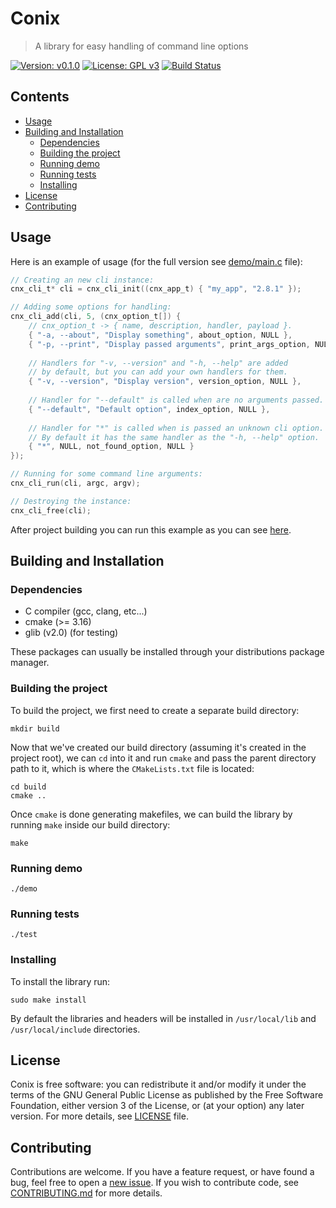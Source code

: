 # Conix
> A library for easy handling of command line options

[![Version: v0.1.0](https://img.shields.io/badge/version-v1.0.0-blue)](https://vstan02.github.io/conix)
[![License: GPL v3](https://img.shields.io/badge/license-GPL%20v3-blue.svg)](http://www.gnu.org/licenses/gpl-3.0)
[![Build Status](https://api.travis-ci.org/vstan02/conix.svg?branch=master)](https://travis-ci.org/github/vstan02/conix)

## Contents
- [Usage](#usage)
- [Building and Installation](#building-and-installation)
  - [Dependencies](#dependencies)
  - [Building the project](#building-the-project)
  - [Running demo](#running-demo)
  - [Running tests](#running-tests)
  - [Installing](#installing)
- [License](#license)
- [Contributing](#contributing)

## Usage
Here is an example of usage (for the full version see [demo/main.c](https://github.com/vstan02/conix/blob/master/demo/main.c) file):
```c
// Creating an new cli instance:
cnx_cli_t* cli = cnx_cli_init((cnx_app_t) { "my_app", "2.8.1" });

// Adding some options for handling:
cnx_cli_add(cli, 5, (cnx_option_t[]) {
	// cnx_option_t -> { name, description, handler, payload }.
	{ "-a, --about", "Display something", about_option, NULL },
	{ "-p, --print", "Display passed arguments", print_args_option, NULL },
	
	// Handlers for "-v, --version" and "-h, --help" are added
	// by default, but you can add your own handlers for them.
	{ "-v, --version", "Display version", version_option, NULL },
	
	// Handler for "--default" is called when are no arguments passed.
	{ "--default", "Default option", index_option, NULL },
	
	// Handler for "*" is called when is passed an unknown cli option.
	// By default it has the same handler as the "-h, --help" option.
	{ "*", NULL, not_found_option, NULL }
});

// Running for some command line arguments:
cnx_cli_run(cli, argc, argv);

// Destroying the instance:
cnx_cli_free(cli);
```

After project building you can run this example as you can see [here](#running-demo).

## Building and Installation

### Dependencies
- C compiler (gcc, clang, etc...)
- cmake (>= 3.16)
- glib (v2.0) (for testing)

These packages can usually be installed through your distributions package manager.

### Building the project
To build the project, we first need to create a separate build directory:
```
mkdir build
```

Now that we've created our build directory (assuming it's created in the project root), we can `cd` into it and run `cmake` and pass the parent directory path to it, which is where the `CMakeLists.txt` file is located:
```
cd build
cmake ..
```

Once `cmake` is done generating makefiles, we can build the library by running `make` inside our build directory:
```
make
```

### Running demo
```
./demo
```

### Running tests
```
./test
```

### Installing
To install the library run:
```
sudo make install
```
By default the libraries and headers will be installed in `/usr/local/lib` and `/usr/local/include` directories.

## License
Conix is free software: you can redistribute it and/or modify it under the terms of the GNU General Public License as published by the Free Software Foundation, either version 3 of the License, or (at your option) any later version.
For more details, see [LICENSE](https://github.com/vstan02/conix/blob/master/LICENSE) file.

## Contributing
Contributions are welcome.
If you have a feature request, or have found a bug, feel free to open a [new issue](https://github.com/vstan02/conix/issues/new).
If you wish to contribute code, see [CONTRIBUTING.md](https://github.com/vstan02/conix/blob/master/CONTRIBUTING.md) for more details.
